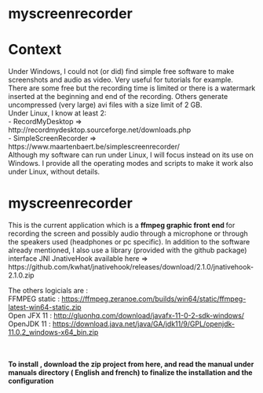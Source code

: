 # myscreenrecorder
<h1>Context</h1>
Under Windows, I could not (or did) find simple free software to make screenshots and
audio as video. Very useful for tutorials for example.</br>
There are some free but the recording time is limited or there is a watermark inserted at the
beginning and end of the recording. Others generate uncompressed (very large) avi files with a size
limit of 2 GB.</br>
Under Linux, I know at least 2:</br>
- RecordMyDesktop =&gt; http://recordmydesktop.sourceforge.net/downloads.php </br>
- SimpleScreenRecorder =&gt; https://www.maartenbaert.be/simplescreenrecorder/</br>
Although my software can run under Linux, I will focus instead on its use on Windows. I
provide all the operating modes and scripts to make it work also under Linux, without details.
<br/>
<h1><b>myscreenrecorder</B></h1>
This is the current application which is a <b>ffmpeg graphic front end </b>for recording the screen
and possibly audio through a microphone or through the speakers used (headphones or pc specific).
In addition to the software already mentioned, I also use a library (provided with the github
package) interface JNI JnativeHook available here =>
https://github.com/kwhat/jnativehook/releases/download/2.1.0/jnativehook-2.1.0.zip

The others logicials are : </br>
FFMPEG static : https://ffmpeg.zeranoe.com/builds/win64/static/ffmpeg-latest-win64-static.zip
</br>
Open JFX 11 : http://gluonhq.com/download/javafx-11-0-2-sdk-windows/
</br> OpenJDK 11 : https://download.java.net/java/GA/jdk11/9/GPL/openjdk-11.0.2_windows-x64_bin.zip

</br></br>
<b>To install , download the zip project from here, and read the manual under manuals directory  ( English and french) to finalize the installation and the configuration</b>
